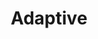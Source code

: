 ---
layout: default
layout_grid: true
title: Adaptive
keywords: adaptive
description: Create, Develop, Build & Distribute Apps As-A-Service. 
class: fa fa-industry
class_value:
project_slug: adaptive-cloud-cli
project_type: DevTools
project_tech: NodeJS
project_quality:
project_release_extra:      <a href="https://www.npmjs.com/package/adaptive-cloud-cli"><img src="http://i.4dp.me/npm/v/adaptive-cloud-cli.svg"></a>
project_version_extra:
project_devdependencies:    <a href="https://david-dm.org/AdaptiveMe/adaptive-cloud-cli#info=devDependencies"><img src="http://i.4dp.me/david/dev/AdaptiveMe/adaptive-cloud-cli.svg?label=deps"></a>
project_dependencies:       <a href="https://david-dm.org/AdaptiveMe/adaptive-cloud-cli"><img src="http://i.4dp.me/david/AdaptiveMe/adaptive-cloud-cli.svg?label=deps"></a>
sitemap:
priority: 1.0
lastmod: 2015-10-27T11:07:00+01:00
---